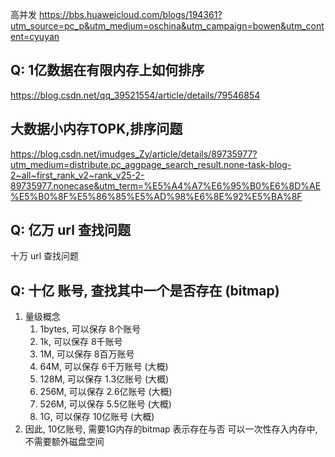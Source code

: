 高并发 https://bbs.huaweicloud.com/blogs/194361?utm_source=pc_p&utm_medium=oschina&utm_campaign=bowen&utm_content=cyuyan 

## Q: 1亿数据在有限内存上如何排序
https://blog.csdn.net/qq_39521554/article/details/79546854

## 大数据小内存TOPK,排序问题
https://blog.csdn.net/imudges_Zy/article/details/89735977?utm_medium=distribute.pc_aggpage_search_result.none-task-blog-2~all~first_rank_v2~rank_v25-2-89735977.nonecase&utm_term=%E5%A4%A7%E6%95%B0%E6%8D%AE%E5%B0%8F%E5%86%85%E5%AD%98%E6%8E%92%E5%BA%8F

## Q: 亿万 url 查找问题
十万 url 查找问题

## Q: 十亿 账号, 查找其中一个是否存在 (bitmap)
1. 量级概念
    1. 1bytes, 可以保存 8个账号
    2. 1k,     可以保存 8千账号
    3. 1M,     可以保存 8百万账号
    3. 64M,    可以保存 6千万账号  (大概)
    4. 128M,   可以保存 1.3亿账号  (大概)
    5. 256M,   可以保存 2.6亿账号  (大概)
    6. 526M,   可以保存 5.5亿账号  (大概)
    7. 1G,     可以保存  10亿账号  (大概)
2. 因此, 10亿账号, 需要1G内存的bitmap 表示存在与否
   可以一次性存入内存中, 不需要额外磁盘空间